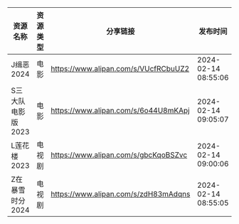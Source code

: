 | 资源名称        | 资源类型 | 分享链接                                 | 发布时间                |
| ----------- | ---- | ------------------------------------ | ------------------- |
| J缉恶2024     | 电影   | https://www.alipan.com/s/VUcfRCbuUZ2 | 2024-02-14 08:55:06 |
| S三大队电影版2023 | 电影   | https://www.alipan.com/s/6o44U8mKApj | 2024-02-14 09:05:07 |
| L莲花楼2023    | 电视剧  | https://www.alipan.com/s/gbcKqoBSZvc | 2024-02-14 09:00:06 |
| Z在暴雪时分2024  | 电视剧  | https://www.alipan.com/s/zdH83mAdqns | 2024-02-14 08:55:05 |
